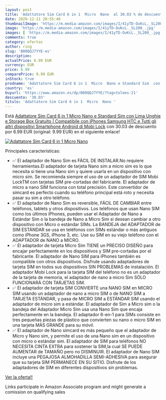 ```yaml
---
layout: post
title: 'Adattatore Sim Card 6 in 1  Micro  Nano  al 30.03 % de descuento'
date: 2020-12-11 20:55:40
thumbnailImage: 'https://m.media-amazon.com/images/I/41yTD-OuKcL._SL200_.jpg'
image: 'https://m.media-amazon.com/images/I/41yTD-OuKcL._SL200_.jpg'
images: [ 'https://m.media-amazon.com/images/I/41yTD-OuKcL._SL200_.jpg' ]
comments: true
category: ofertas
author: ring
slug: 'B00QQJ7YYE-es'
description:
actualPrice: 6.99 EUR
currency: EUR
price: 6.99
comparePrice: 9.99 EUR
inStock: true
prodname: 'Adattatore Sim Card 6 in 1  Micro  Nano e Standard Sim  con Lima Unghie e Storage Box Gratuito | Compatibile con iPhones  Samsung  HTC e Tutti gli altri dispositivi Smartphone Android di Mobi Lock'
country: 'es'
buyurl: 'https://www.amazon.es/dp/B00QQJ7YYE/?tag=tolees-21'
descuento: '30.03'
titulo: 'Adattatore Sim Card 6 in 1  Micro  Nano '
---
```


Está [Adattatore Sim Card 6 in 1  Micro  Nano e Standard Sim  con Lima Unghie e Storage Box Gratuito | Compatibile con iPhones  Samsung  HTC e Tutti gli altri dispositivi Smartphone Android di Mobi Lock](https://www.amazon.es/dp/B00QQJ7YYE/?tag=tolees-21) con 30.03 de descuento por 6.99 EUR (original: 9.99 EUR) en el siguiente enlace!

[![Adattatore Sim Card 6 in 1  Micro  Nano ](https://m.media-amazon.com/images/I/41yTD-OuKcL._SL200_.jpg)](https://www.amazon.es/dp/B00QQJ7YYE/?tag=tolees-21)

Principales características:

- ✅ El adaptador de Nano Sim es FÁCIL DE INSTALAR.No requiere herramientas.El adaptador de tarjeta Nano sim a micro sim es lo que necesita si tiene una Nano sim y quiere usarla en un dispositivo con micro sim. Se recomienda siempre el uso de un adaptador de SIM Mobi LockTM con tarjetas SIM pre-cortadas del fabricante. El adaptador de micro a nano SIM funciona con total precisión. Este convertidor de simcard es perfecto cuando su teléfono principal está roto y necesita pasar su sim a otro teléfono.
- ✅ El adaptador de Nano Sim es reversible, FÁCIL DE CAMBIAR entre teléfonos, tablets y otros dispositivos. Los teléfonos que usan Nano SIM como los últimos iPhones, pueden usar el Adaptador de Nano a Estándar Sim o la bandeja de Nano a Micro Sim si desean cambiar a otro dispositivo con Micro o estándar SIMs. La BANDEJA del ADAPTADOR de SIM ESTÁNDAR se usa en teléfonos con SIMs estándar o más antiguos como iPhone 3GS, iPhone 3, etc. Use su SIM en su viejo teléfono con el ADAPTADOR de NANO a MICRO.
- ✅ El adaptador de tarjeta Micro Sim TIENE un PRECISO DISEÑO para encajar perfectamente en los dispositivos y SIM pre-cortadas por el fabricante. El adaptador de Nano SIM para iPhones también es compatible con otros dispositivos. Disfrute usando adaptadores de tarjeta SIM en todos sus dispositivos SIN PROBLEMAS de instalación. El adaptador Mobi Lock para la tarjeta SIM del teléfono no es un adaptador de la tarjeta de memoria, el adaptador de nano a micro Sim SÓLO FUNCIONARÁ CON TARJETAS SIM.
- ✅ El adaptador de tarjeta SIM CONVIERTE una NANO SIM en MICRO SIM usando un adaptador de nano a micro SIM o de NANO SIM a TARJETA ESTÁNDAR, y pasa de MICRO SIM a ESTÁNDAR SIM usando el adaptador de micro sim a estándar. El adaptador de Sim a Micro sim o la bandeja del Adaptador Micro Sim usa una Nano Sim que encaja perfectamente en la bandeja. El adaptador 6-en-1 para SIMs consiste en tres pequeñas piezas de plástico que convierten su nano o micro SIM en una tarjeta MÁS GRANDE para su móvil.
- ✅ El adaptador de Nano simcard es más pequeño que el adaptador de Micro y Nano sim, y permite el uso de una Nano sim en un dispositivo con micro o estándar sim. El adaptador de SIM para teléfonos NO NECESITA CINTA EXTRA para sostener la SIM,la cual SE PUEDE AUMENTAR de TAMAÑO pero no DISMINUIR. El adaptador de Nano SIM incluye una PEGAJOSA ALMOHADILLA SEMI-ADHESIVA para asegurar que su tarjeta SIM PERMANECE EN SU SITIO. Disfrute de los adaptadores de SIM en diferentes dispositivos sin problemas.

[Ver la oferta!!](https://www.amazon.es/dp/B00QQJ7YYE/?tag=tolees-21)

Links participate in Amazon Associate program and might generate a comission on qualifying sales


